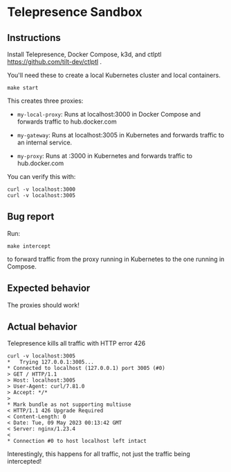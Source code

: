 # Telepresence Sandbox 

## Instructions

Install Telepresence, Docker Compose, k3d,
and ctlptl https://github.com/tilt-dev/ctlptl .

You'll need these to create a local Kubernetes cluster and local containers.

```
make start
```

This creates three proxies:

- `my-local-proxy`: Runs at localhost:3000 in Docker Compose and forwards traffic to hub.docker.com

- `my-gateway`: Runs at localhost:3005 in Kubernetes and forwards traffic to an internal service.

- `my-proxy`: Runs at :3000 in Kubernetes and forwards traffic to hub.docker.com

You can verify this with:

```
curl -v localhost:3000
curl -v localhost:3005
```

## Bug report

Run:

```
make intercept
```

to forward traffic from the proxy running in Kubernetes to the one running in Compose.

## Expected behavior

The proxies should work!

## Actual behavior

Telepresence kills all traffic with HTTP error 426

```
curl -v localhost:3005
*   Trying 127.0.0.1:3005...
* Connected to localhost (127.0.0.1) port 3005 (#0)
> GET / HTTP/1.1
> Host: localhost:3005
> User-Agent: curl/7.81.0
> Accept: */*
> 
* Mark bundle as not supporting multiuse
< HTTP/1.1 426 Upgrade Required
< Content-Length: 0
< Date: Tue, 09 May 2023 00:13:42 GMT
< Server: nginx/1.23.4
< 
* Connection #0 to host localhost left intact
```

Interestingly, this happens for all traffic, not just the traffic being intercepted!


